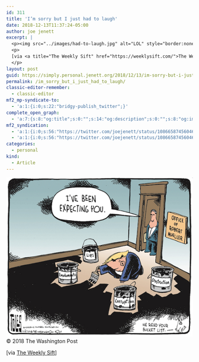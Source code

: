 ```yaml
---
id: 311
title: 'I’m sorry but I just had to laugh'
date: 2018-12-13T11:37:24-05:00
author: joe jenett
excerpt: |
  <p><img src="../images/had-to-laugh.jpg" alt="LOL" style="border:none;" /><br />&copy; 2018 The Washington Post</p>
  <p>
  [via <a title="The Weekly Sift" href="https://weeklysift.com/">The Weekly Sift</a>]
  </p>
layout: post
guid: https://simply.personal.jenett.org/2018/12/13/im-sorry-but-i-just-had-to-laugh/
permalink: /im_sorry_but_i_just_had_to_laugh/
classic-editor-remember:
  - classic-editor
mf2_mp-syndicate-to:
  - 'a:1:{i:0;s:22:"bridgy-publish_twitter";}'
complete_open_graph:
  - 'a:7:{s:8:"og:title";s:0:"";s:14:"og:description";s:0:"";s:8:"og:image";s:0:"";s:7:"og:type";s:0:"";s:12:"twitter:card";s:7:"summary";s:19:"twitter:description";s:0:"";s:15:"twitter:creator";s:0:"";}'
mf2_syndication:
  - 'a:1:{i:0;s:56:"https://twitter.com/joejenett/status/1086658745604681729";}'
  - 'a:1:{i:0;s:56:"https://twitter.com/joejenett/status/1086658745604681729";}'
categories:
  - personal
kind:
  - Article
---
```

<img src="../images/had-to-laugh.jpg" alt="LOL" style="border:none;" />  
&copy; 2018 The Washington Post

[via [The Weekly Sift](https://weeklysift.com/ "The Weekly Sift")]